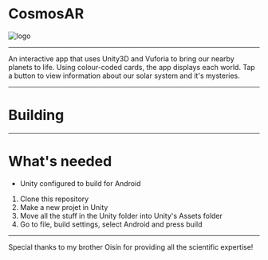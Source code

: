# CosmosAR
![logo](https://i.imgur.com/4bZbMqEl.jpg)

-------
An interactive app that uses Unity3D and Vuforia to bring our nearby planets to life. Using colour-coded cards, the app displays each world. Tap a button to view information about our solar system and it's mysteries.

-------

# Building

-------
# What's needed

- Unity configured to build for Android

1. Clone this repository
2. Make a new projet in Unity
3. Move all the stuff in the Unity folder into Unity's Assets folder
4. Go to file, build settings, select Android and press build


-------

Special thanks to my brother Oisín for providing all the scientific expertise!
